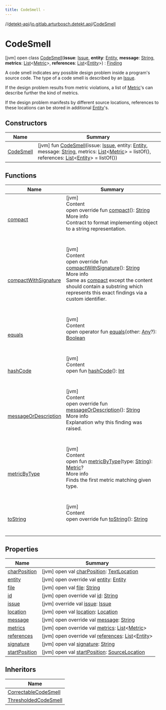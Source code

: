 ```yaml
---
title: CodeSmell -
---
```

//[detekt-api](../../index.md)/[io.gitlab.arturbosch.detekt.api](../index.md)/[CodeSmell](index.md)



# CodeSmell  
 [jvm] open class [CodeSmell](index.md)(**issue**: [Issue](../-issue/index.md), **entity**: [Entity](../-entity/index.md), **message**: [String](https://kotlinlang.org/api/latest/jvm/stdlib/kotlin/-string/index.html), **metrics**: [List](https://kotlinlang.org/api/latest/jvm/stdlib/kotlin.collections/-list/index.html)<[Metric](../-metric/index.md)>, **references**: [List](https://kotlinlang.org/api/latest/jvm/stdlib/kotlin.collections/-list/index.html)<[Entity](../-entity/index.md)>) : [Finding](../-finding/index.md)

A code smell indicates any possible design problem inside a program's source code. The type of a code smell is described by an [Issue](../-issue/index.md).



If the design problem results from metric violations, a list of [Metric](../-metric/index.md)'s can describe further the kind of metrics.



If the design problem manifests by different source locations, references to these locations can be stored in additional [Entity](../-entity/index.md)'s.

   


## Constructors  
  
|  Name|  Summary| 
|---|---|
| <a name="io.gitlab.arturbosch.detekt.api/CodeSmell/CodeSmell/#io.gitlab.arturbosch.detekt.api.Issue#io.gitlab.arturbosch.detekt.api.Entity#kotlin.String#kotlin.collections.List[io.gitlab.arturbosch.detekt.api.Metric]#kotlin.collections.List[io.gitlab.arturbosch.detekt.api.Entity]/PointingToDeclaration/"></a>[CodeSmell](-code-smell.md)| <a name="io.gitlab.arturbosch.detekt.api/CodeSmell/CodeSmell/#io.gitlab.arturbosch.detekt.api.Issue#io.gitlab.arturbosch.detekt.api.Entity#kotlin.String#kotlin.collections.List[io.gitlab.arturbosch.detekt.api.Metric]#kotlin.collections.List[io.gitlab.arturbosch.detekt.api.Entity]/PointingToDeclaration/"></a> [jvm] fun [CodeSmell](-code-smell.md)(issue: [Issue](../-issue/index.md), entity: [Entity](../-entity/index.md), message: [String](https://kotlinlang.org/api/latest/jvm/stdlib/kotlin/-string/index.html), metrics: [List](https://kotlinlang.org/api/latest/jvm/stdlib/kotlin.collections/-list/index.html)<[Metric](../-metric/index.md)> = listOf(), references: [List](https://kotlinlang.org/api/latest/jvm/stdlib/kotlin.collections/-list/index.html)<[Entity](../-entity/index.md)> = listOf())   <br>


## Functions  
  
|  Name|  Summary| 
|---|---|
| <a name="io.gitlab.arturbosch.detekt.api/CodeSmell/compact/#/PointingToDeclaration/"></a>[compact](compact.md)| <a name="io.gitlab.arturbosch.detekt.api/CodeSmell/compact/#/PointingToDeclaration/"></a>[jvm]  <br>Content  <br>open override fun [compact](compact.md)(): [String](https://kotlinlang.org/api/latest/jvm/stdlib/kotlin/-string/index.html)  <br>More info  <br>Contract to format implementing object to a string representation.  <br><br><br>
| <a name="io.gitlab.arturbosch.detekt.api/CodeSmell/compactWithSignature/#/PointingToDeclaration/"></a>[compactWithSignature](compact-with-signature.md)| <a name="io.gitlab.arturbosch.detekt.api/CodeSmell/compactWithSignature/#/PointingToDeclaration/"></a>[jvm]  <br>Content  <br>open override fun [compactWithSignature](compact-with-signature.md)(): [String](https://kotlinlang.org/api/latest/jvm/stdlib/kotlin/-string/index.html)  <br>More info  <br>Same as [compact](compact.md) except the content should contain a substring which represents this exact findings via a custom identifier.  <br><br><br>
| <a name="kotlin/Any/equals/#kotlin.Any?/PointingToDeclaration/"></a>[equals](../../io.gitlab.arturbosch.detekt.api.internal/-yaml-config/-companion/index.md#%5Bkotlin%2FAny%2Fequals%2F%23kotlin.Any%3F%2FPointingToDeclaration%2F%5D%2FFunctions%2F-931080397)| <a name="kotlin/Any/equals/#kotlin.Any?/PointingToDeclaration/"></a>[jvm]  <br>Content  <br>open operator fun [equals](../../io.gitlab.arturbosch.detekt.api.internal/-yaml-config/-companion/index.md#%5Bkotlin%2FAny%2Fequals%2F%23kotlin.Any%3F%2FPointingToDeclaration%2F%5D%2FFunctions%2F-931080397)(other: [Any](https://kotlinlang.org/api/latest/jvm/stdlib/kotlin/-any/index.html)?): [Boolean](https://kotlinlang.org/api/latest/jvm/stdlib/kotlin/-boolean/index.html)  <br><br><br>
| <a name="kotlin/Any/hashCode/#/PointingToDeclaration/"></a>[hashCode](../../io.gitlab.arturbosch.detekt.api.internal/-yaml-config/-companion/index.md#%5Bkotlin%2FAny%2FhashCode%2F%23%2FPointingToDeclaration%2F%5D%2FFunctions%2F-931080397)| <a name="kotlin/Any/hashCode/#/PointingToDeclaration/"></a>[jvm]  <br>Content  <br>open fun [hashCode](../../io.gitlab.arturbosch.detekt.api.internal/-yaml-config/-companion/index.md#%5Bkotlin%2FAny%2FhashCode%2F%23%2FPointingToDeclaration%2F%5D%2FFunctions%2F-931080397)(): [Int](https://kotlinlang.org/api/latest/jvm/stdlib/kotlin/-int/index.html)  <br><br><br>
| <a name="io.gitlab.arturbosch.detekt.api/CodeSmell/messageOrDescription/#/PointingToDeclaration/"></a>[messageOrDescription](message-or-description.md)| <a name="io.gitlab.arturbosch.detekt.api/CodeSmell/messageOrDescription/#/PointingToDeclaration/"></a>[jvm]  <br>Content  <br>open override fun [messageOrDescription](message-or-description.md)(): [String](https://kotlinlang.org/api/latest/jvm/stdlib/kotlin/-string/index.html)  <br>More info  <br>Explanation why this finding was raised.  <br><br><br>
| <a name="io.gitlab.arturbosch.detekt.api/HasMetrics/metricByType/#kotlin.String/PointingToDeclaration/"></a>[metricByType](../-has-metrics/metric-by-type.md)| <a name="io.gitlab.arturbosch.detekt.api/HasMetrics/metricByType/#kotlin.String/PointingToDeclaration/"></a>[jvm]  <br>Content  <br>open fun [metricByType](../-has-metrics/metric-by-type.md)(type: [String](https://kotlinlang.org/api/latest/jvm/stdlib/kotlin/-string/index.html)): [Metric](../-metric/index.md)?  <br>More info  <br>Finds the first metric matching given type.  <br><br><br>
| <a name="io.gitlab.arturbosch.detekt.api/CodeSmell/toString/#/PointingToDeclaration/"></a>[toString](to-string.md)| <a name="io.gitlab.arturbosch.detekt.api/CodeSmell/toString/#/PointingToDeclaration/"></a>[jvm]  <br>Content  <br>open override fun [toString](to-string.md)(): [String](https://kotlinlang.org/api/latest/jvm/stdlib/kotlin/-string/index.html)  <br><br><br>


## Properties  
  
|  Name|  Summary| 
|---|---|
| <a name="io.gitlab.arturbosch.detekt.api/CodeSmell/charPosition/#/PointingToDeclaration/"></a>[charPosition](char-position.md)| <a name="io.gitlab.arturbosch.detekt.api/CodeSmell/charPosition/#/PointingToDeclaration/"></a> [jvm] open val [charPosition](char-position.md): [TextLocation](../-text-location/index.md)   <br>
| <a name="io.gitlab.arturbosch.detekt.api/CodeSmell/entity/#/PointingToDeclaration/"></a>[entity](entity.md)| <a name="io.gitlab.arturbosch.detekt.api/CodeSmell/entity/#/PointingToDeclaration/"></a> [jvm] open override val [entity](entity.md): [Entity](../-entity/index.md)   <br>
| <a name="io.gitlab.arturbosch.detekt.api/CodeSmell/file/#/PointingToDeclaration/"></a>[file](file.md)| <a name="io.gitlab.arturbosch.detekt.api/CodeSmell/file/#/PointingToDeclaration/"></a> [jvm] open val [file](file.md): [String](https://kotlinlang.org/api/latest/jvm/stdlib/kotlin/-string/index.html)   <br>
| <a name="io.gitlab.arturbosch.detekt.api/CodeSmell/id/#/PointingToDeclaration/"></a>[id](id.md)| <a name="io.gitlab.arturbosch.detekt.api/CodeSmell/id/#/PointingToDeclaration/"></a> [jvm] open override val [id](id.md): [String](https://kotlinlang.org/api/latest/jvm/stdlib/kotlin/-string/index.html)   <br>
| <a name="io.gitlab.arturbosch.detekt.api/CodeSmell/issue/#/PointingToDeclaration/"></a>[issue](issue.md)| <a name="io.gitlab.arturbosch.detekt.api/CodeSmell/issue/#/PointingToDeclaration/"></a> [jvm] override val [issue](issue.md): [Issue](../-issue/index.md)   <br>
| <a name="io.gitlab.arturbosch.detekt.api/CodeSmell/location/#/PointingToDeclaration/"></a>[location](location.md)| <a name="io.gitlab.arturbosch.detekt.api/CodeSmell/location/#/PointingToDeclaration/"></a> [jvm] open val [location](location.md): [Location](../-location/index.md)   <br>
| <a name="io.gitlab.arturbosch.detekt.api/CodeSmell/message/#/PointingToDeclaration/"></a>[message](message.md)| <a name="io.gitlab.arturbosch.detekt.api/CodeSmell/message/#/PointingToDeclaration/"></a> [jvm] open override val [message](message.md): [String](https://kotlinlang.org/api/latest/jvm/stdlib/kotlin/-string/index.html)   <br>
| <a name="io.gitlab.arturbosch.detekt.api/CodeSmell/metrics/#/PointingToDeclaration/"></a>[metrics](metrics.md)| <a name="io.gitlab.arturbosch.detekt.api/CodeSmell/metrics/#/PointingToDeclaration/"></a> [jvm] open override val [metrics](metrics.md): [List](https://kotlinlang.org/api/latest/jvm/stdlib/kotlin.collections/-list/index.html)<[Metric](../-metric/index.md)>   <br>
| <a name="io.gitlab.arturbosch.detekt.api/CodeSmell/references/#/PointingToDeclaration/"></a>[references](references.md)| <a name="io.gitlab.arturbosch.detekt.api/CodeSmell/references/#/PointingToDeclaration/"></a> [jvm] open override val [references](references.md): [List](https://kotlinlang.org/api/latest/jvm/stdlib/kotlin.collections/-list/index.html)<[Entity](../-entity/index.md)>   <br>
| <a name="io.gitlab.arturbosch.detekt.api/CodeSmell/signature/#/PointingToDeclaration/"></a>[signature](signature.md)| <a name="io.gitlab.arturbosch.detekt.api/CodeSmell/signature/#/PointingToDeclaration/"></a> [jvm] open val [signature](signature.md): [String](https://kotlinlang.org/api/latest/jvm/stdlib/kotlin/-string/index.html)   <br>
| <a name="io.gitlab.arturbosch.detekt.api/CodeSmell/startPosition/#/PointingToDeclaration/"></a>[startPosition](start-position.md)| <a name="io.gitlab.arturbosch.detekt.api/CodeSmell/startPosition/#/PointingToDeclaration/"></a> [jvm] open val [startPosition](start-position.md): [SourceLocation](../-source-location/index.md)   <br>


## Inheritors  
  
|  Name| 
|---|
| <a name="io.gitlab.arturbosch.detekt.api/CorrectableCodeSmell///PointingToDeclaration/"></a>[CorrectableCodeSmell](../-correctable-code-smell/index.md)
| <a name="io.gitlab.arturbosch.detekt.api/ThresholdedCodeSmell///PointingToDeclaration/"></a>[ThresholdedCodeSmell](../-thresholded-code-smell/index.md)

